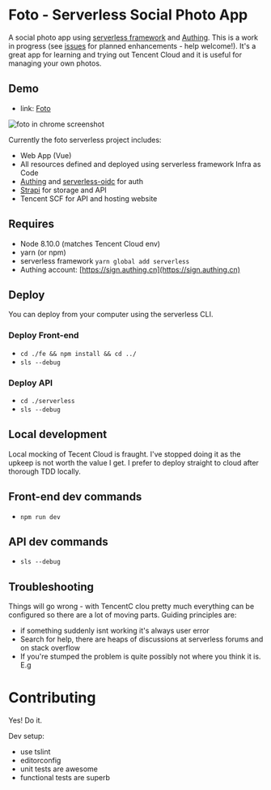 # Foto - Serverless Social Photo App

A social photo app using [serverless framework](https://serverless.com/) and [Authing](https://authing.cn). This is a work in progress (see [issues](https://github.com/authing/foto/issues) for planned enhancements - help welcome!). It's a great app for learning and trying out Tencent Cloud and it is useful for managing your own photos.

## Demo

- link: [Foto](http://h0d7gjj-hko2zsj-1253396422.cos-website.ap-guangzhou.myqcloud.com)

![foto in chrome screenshot](https://cdn.authing.cn/blog/20200227122137.png)

Currently the foto serverless project includes:
- Web App (Vue)
- All resources defined and deployed using serverless framework Infra as Code
- [Authing](https://authing.cn) and [serverless-oidc](https://github.com/autthing/serverless-oidc) for auth
- [Strapi](https://strapi.io) for storage and API
- Tencent SCF for API and hosting website

## Requires

- Node 8.10.0 (matches Tencent Cloud env)
- yarn (or npm)
- serverless framework `yarn global add serverless`
- Authing account: [https://sign.authing.cn](https://sign.authing.cn)

## Deploy

You can deploy from your computer using the serverless CLI.

### Deploy Front-end

- `cd ./fe && npm install && cd ../`
- `sls --debug`

### Deploy API

- `cd ./serverless`
- `sls --debug`

## Local development

Local mocking of Tecent Cloud is fraught. I've stopped doing it as the upkeep is not worth the value I get. I prefer to deploy straight to cloud after thorough TDD locally.

## Front-end dev commands

- `npm run dev`

## API dev commands

- `sls --debug`

## Troubleshooting

Things will go wrong - with TencentC clou pretty much everything can be configured so there are a lot of moving parts. Guiding principles are:

- if something suddenly isnt working it's always user error
- Search for help, there are heaps of discussions at serverless forums and on stack overflow
- If you're stumped the problem is quite possibly not where you think it is. E.g

# Contributing

Yes! Do it.

Dev setup:
- use tslint
- editorconfig
- unit tests are awesome
- functional tests are superb

